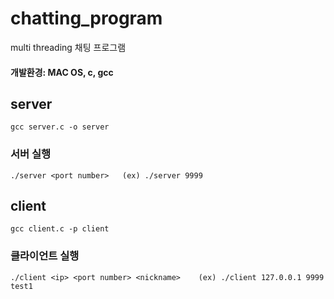 # chatting_program
multi threading 채팅 프로그램 

#### 개발환경: MAC OS, c, gcc

## server
```
gcc server.c -o server
```
### 서버 실행
```
./server <port number>   (ex) ./server 9999
```

## client
```
gcc client.c -p client
```

### 클라이언트 실행
```
./client <ip> <port number> <nickname>    (ex) ./client 127.0.0.1 9999 test1
```
